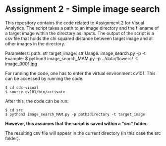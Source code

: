 # Assignment 2 - Simple image search
This repository contains the code related to Assignment 2 for Visual Analytics.
The script takes a path to an image directory and the filename of a target image within the directory as inputs.
The output of the script is a csv file that holds the chi squared distance between target image and all other images in the directory.

Parameters:
    path: str <path-to-image-dir>
    target_image: str <filename-of-target-image>
Usage:
    image_search.py -p <path-to-image> -t <filename-of-target>
Example:
    $ python3 image_search_MAM.py -p ../data/flowers/ -t image_0001.jpg


For running the code, one has to enter the virtual environment cv101. This can be accessed by running the code:
    
```
$ cd cds-visual
$ source cv101/bin/activate
```
    
After this, the code can be run:
    
```
$ cd src
$ python3 image_search_MAM.py -p path2directory -t target_image
``` 

    
__However, this assumes that the script is saved within a "src" folder.__

The resulting csv file will appear in the current directory (in this case the src folder).
